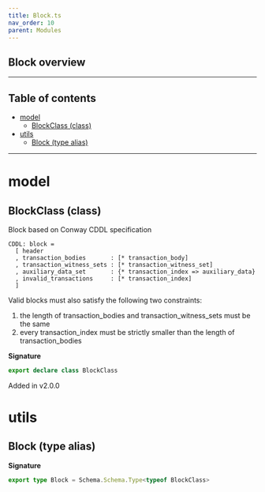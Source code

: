 ```yaml
---
title: Block.ts
nav_order: 10
parent: Modules
---
```


## Block overview

---

<h2 class="text-delta">Table of contents</h2>

- [model](#model)
  - [BlockClass (class)](#blockclass-class)
- [utils](#utils)
  - [Block (type alias)](#block-type-alias)

---

# model

## BlockClass (class)

Block based on Conway CDDL specification

```
CDDL: block =
  [ header
  , transaction_bodies       : [* transaction_body]
  , transaction_witness_sets : [* transaction_witness_set]
  , auxiliary_data_set       : {* transaction_index => auxiliary_data}
  , invalid_transactions     : [* transaction_index]
  ]
```

Valid blocks must also satisfy the following two constraints:

1. the length of transaction_bodies and transaction_witness_sets
   must be the same
2. every transaction_index must be strictly smaller than the
   length of transaction_bodies

**Signature**

```ts
export declare class BlockClass
```

Added in v2.0.0

# utils

## Block (type alias)

**Signature**

```ts
export type Block = Schema.Schema.Type<typeof BlockClass>
```
